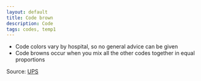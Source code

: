 ```yaml
---
layout: default
title: Code brown
description: Code
tags: codes, temp1
---
```


* Code colors vary by hospital, so no general advice can be given
* Code browns occur when you mix all the other codes together in equal proportions

Source: [UPS](https://en.wikipedia.org/wiki/Hospital_emergency_codes)